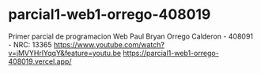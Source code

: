 # parcial1-web1-orrego-408019
Primer parcial de programacion Web
Paul Bryan Orrego Calderon - 408091 - NRC: 13365
https://www.youtube.com/watch?v=jMVYHrlYqqY&feature=youtu.be
https://parcial1-web1-orrego-408019.vercel.app/